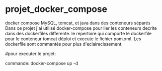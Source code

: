 # projet_docker_compose
docker compose MySQL, tomcat, et java dans des conteneurs séparés
Dans ce projet j'ai utilisé docker-compose pour lier les conteneurs decrite dans des dockerfiles differente.
le repertoire qui comporte le dockerfile pour le conteneur tomcat déploi et execute le fichier pom.xml.
Les dockerfile sont commantés pour plus d'eclairecissement. 

#pour executer le projet:

commande: docker-compose up -d 
